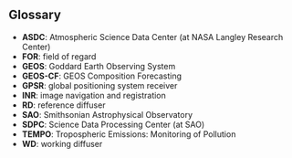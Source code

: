## Glossary

- **ASDC**: Atmospheric Science Data Center (at NASA Langley Research Center)
- **FOR**: field of regard
- **GEOS**: Goddard Earth Observing System
- **GEOS-CF**: GEOS Composition Forecasting
- **GPSR**: global positioning system receiver
- **INR**: image navigation and registration
- **RD**: reference diffuser
- **SAO**: Smithsonian Astrophysical Observatory
- **SDPC**: Science Data Processing Center (at SAO)
- **TEMPO**: Tropospheric Emissions: Monitoring of Pollution
- **WD**: working diffuser
